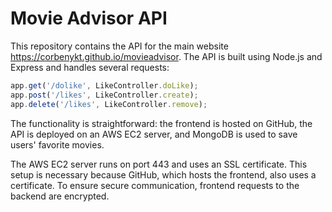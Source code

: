 
# Movie Advisor API

This repository contains the API for the main website https://corbenykt.github.io/movieadvisor. The API is built using Node.js and Express and handles several requests:

```javascript
app.get('/dolike', LikeController.doLike);
app.post('/likes', LikeController.create);
app.delete('/likes', LikeController.remove);
```
The functionality is straightforward: the frontend is hosted on GitHub, the API is deployed on an AWS EC2 server, and MongoDB is used to save users' favorite movies.

The AWS EC2 server runs on port 443 and uses an SSL certificate. This setup is necessary because GitHub, which hosts the frontend, also uses a certificate. To ensure secure communication, frontend requests to the backend are encrypted.

